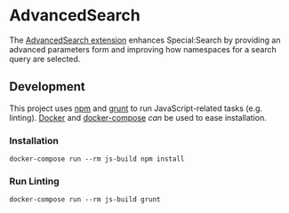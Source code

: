 # AdvancedSearch

The [AdvancedSearch extension](https://www.mediawiki.org/wiki/Extension:AdvancedSearch) enhances
Special:Search by providing an advanced parameters form and improving how namespaces for a
search query are selected.

## Development

This project uses [npm](https://docs.npmjs.com/) and [grunt](https://gruntjs.com/) to run
JavaScript-related tasks (e.g. linting).
[Docker](https://www.docker.com/) and [docker-compose](https://docs.docker.com/compose/)
_can_ be used to ease installation.

### Installation

    docker-compose run --rm js-build npm install

### Run Linting

    docker-compose run --rm js-build grunt
